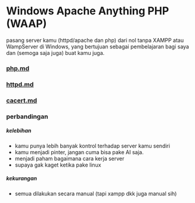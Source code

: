 
# **Windows Apache Anything PHP (WAAP)**

pasang server kamu (httpd/apache dan php) dari nol tanpa XAMPP atau WampServer di Windows,
yang bertujuan sebagai pembelajaran bagi saya dan (semoga saja juga) buat kamu juga.

### [php.md](./php.md)
### [httpd.md](./httpd.md)
### [cacert.md](./cacert.md)

### perbandingan

##### kelebihan

- kamu punya lebih banyak kontrol terhadap server kamu sendiri
- kamu menjadi pinter, jangan cuma bisa pake AI saja.
- menjadi paham bagaimana cara kerja server
- supaya gak kaget ketika pake linux

##### kekurangan

- semua dilakukan secara manual (tapi xampp dkk juga manual sih)

